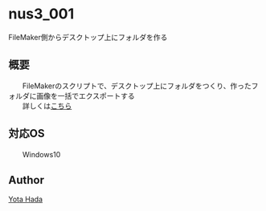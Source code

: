 # nus3_001
FileMaker側からデスクトップ上にフォルダを作る
## 概要
　　FileMakerのスクリプトで、デスクトップ上にフォルダをつくり、作ったフォルダに画像を一括でエクスポートする  
　　詳しくは[こちら](http://nus3.moo.jp/2017/10/07/%E3%80%90filemaker%E3%80%91%E3%82%B9%E3%82%AF%E3%83%AA%E3%83%97%E3%83%88%E3%81%8B%E3%82%89%E3%83%87%E3%82%B9%E3%82%AF%E3%83%88%E3%83%83%E3%83%97%E4%B8%8A%E3%81%AB%E3%83%95%E3%82%A9%E3%83%AB%E3%83%80/#more-616)  
## 対応OS
　　Windows10
## Author
[Yota Hada](https://github.com/yota-hada)
